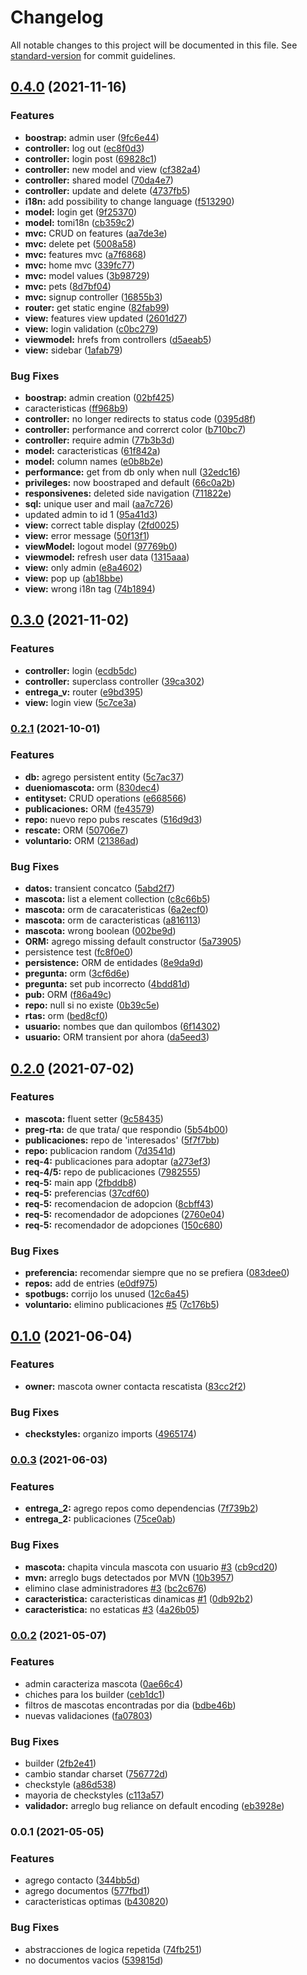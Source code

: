 # Changelog

All notable changes to this project will be documented in this file. See [standard-version](https://github.com/conventional-changelog/standard-version) for commit guidelines.

## [0.4.0](https://github.com/dds-utn/2021-vi-no-grupo-23/compare/v0.3.0...v0.4.0) (2021-11-16)


### Features

* **boostrap:** admin user ([9fc6e44](https://github.com/dds-utn/2021-vi-no-grupo-23/commit/9fc6e44f3b0075d5eb43aebd70605907565cf596))
* **controller:** log out ([ec8f0d3](https://github.com/dds-utn/2021-vi-no-grupo-23/commit/ec8f0d3d2706587a587849c9ca4401f10f42ec68))
* **controller:** login post ([69828c1](https://github.com/dds-utn/2021-vi-no-grupo-23/commit/69828c15111b6c90eb7885c4db17da3ebbdae5b0))
* **controller:** new model and view ([cf382a4](https://github.com/dds-utn/2021-vi-no-grupo-23/commit/cf382a473e647dd0a4ea84aefc289afad04cb068))
* **controller:** shared model ([70da4e7](https://github.com/dds-utn/2021-vi-no-grupo-23/commit/70da4e77c791b74a5735685c4b2069810f4aa902))
* **controller:** update and delete ([4737fb5](https://github.com/dds-utn/2021-vi-no-grupo-23/commit/4737fb545f66f549398fd6b6519c18f6a2aacc03))
* **i18n:** add possibility to  change language ([f513290](https://github.com/dds-utn/2021-vi-no-grupo-23/commit/f51329078898be3c07ab66246e556da697f6b5eb))
* **model:** login get ([9f25370](https://github.com/dds-utn/2021-vi-no-grupo-23/commit/9f25370bd286e6c3012a3bff81bce2791fbc3564))
* **model:** tomi18n ([cb359c2](https://github.com/dds-utn/2021-vi-no-grupo-23/commit/cb359c2efbbcd7a6bc46a9ebd633709f93f65c6f))
* **mvc:** CRUD on features ([aa7de3e](https://github.com/dds-utn/2021-vi-no-grupo-23/commit/aa7de3e9803c45e7d8c4f1386fa8320baaf5dd5c))
* **mvc:** delete pet ([5008a58](https://github.com/dds-utn/2021-vi-no-grupo-23/commit/5008a583acca6076a1f4ea3f99b2a043fb100cbd))
* **mvc:** features mvc ([a7f6868](https://github.com/dds-utn/2021-vi-no-grupo-23/commit/a7f68683284c29e1bb992b5447116ae75c25e2df))
* **mvc:** home mvc ([339fc77](https://github.com/dds-utn/2021-vi-no-grupo-23/commit/339fc77461a3a12e38d028a8e9c6b197e81ac338))
* **mvc:** model values ([3b98729](https://github.com/dds-utn/2021-vi-no-grupo-23/commit/3b98729627d4916becaf4febc732a0e80294dada))
* **mvc:** pets ([8d7bf04](https://github.com/dds-utn/2021-vi-no-grupo-23/commit/8d7bf04591156899bb135e397ee24f6ee670b6d6))
* **mvc:** signup controller ([16855b3](https://github.com/dds-utn/2021-vi-no-grupo-23/commit/16855b34f592cfaf043a73792aa505d74d4a168a))
* **router:** get static engine ([82fab99](https://github.com/dds-utn/2021-vi-no-grupo-23/commit/82fab997fa6ff6457121fa2f0dd68eadea56485e))
* **view:** features view updated ([2601d27](https://github.com/dds-utn/2021-vi-no-grupo-23/commit/2601d27fe187943999675aec5a9cf4542d32d70a))
* **view:** login validation ([c0bc279](https://github.com/dds-utn/2021-vi-no-grupo-23/commit/c0bc279ea1f878f9126cbfc3b625daa27c9a6cc7))
* **viewmodel:** hrefs from controllers ([d5aeab5](https://github.com/dds-utn/2021-vi-no-grupo-23/commit/d5aeab54ce90db481011619e688a98bc145bc41a))
* **view:** sidebar ([1afab79](https://github.com/dds-utn/2021-vi-no-grupo-23/commit/1afab794ea770a971914d01ebf516f352522b612))


### Bug Fixes

* **boostrap:** admin creation ([02bf425](https://github.com/dds-utn/2021-vi-no-grupo-23/commit/02bf4257e0254d2097e116f3c9695369a55ea3d2))
* caracteristicas ([ff968b9](https://github.com/dds-utn/2021-vi-no-grupo-23/commit/ff968b9e5e7c0261521b42eeb38ab42efe6cf924))
* **controller:** no longer redirects to status code ([0395d8f](https://github.com/dds-utn/2021-vi-no-grupo-23/commit/0395d8fc1f6eb1b306902d9115b9778e0bb24f49))
* **controller:** performance and correrct color ([b710bc7](https://github.com/dds-utn/2021-vi-no-grupo-23/commit/b710bc708c8706846911918c4527783c92acb841))
* **controller:** require admin ([77b3b3d](https://github.com/dds-utn/2021-vi-no-grupo-23/commit/77b3b3d8166ad3706caf52ce8675e95e5b4cb25e))
* **model:** caracteristicas ([61f842a](https://github.com/dds-utn/2021-vi-no-grupo-23/commit/61f842a2f11ef3688fa07a051cc7a66513fb62ee))
* **model:** column names ([e0b8b2e](https://github.com/dds-utn/2021-vi-no-grupo-23/commit/e0b8b2ed45891d8f4282a1ed48947ff503ad224f))
* **performance:** get from db only when null ([32edc16](https://github.com/dds-utn/2021-vi-no-grupo-23/commit/32edc16778fac428479a13313f7596ee5cb17bca))
* **privileges:** now boostraped and default ([66c0a2b](https://github.com/dds-utn/2021-vi-no-grupo-23/commit/66c0a2b33316a086656e609a43f66651ae8fdbdb))
* **responsivenes:** deleted side navigation ([711822e](https://github.com/dds-utn/2021-vi-no-grupo-23/commit/711822eb6c4343bfdc3462f3731cd8ec21c647a6))
* **sql:** unique user and mail ([aa7c726](https://github.com/dds-utn/2021-vi-no-grupo-23/commit/aa7c7261c67276ae717c95326ab8b8a803332c1b))
* updated admin to id 1 ([95a41d3](https://github.com/dds-utn/2021-vi-no-grupo-23/commit/95a41d381c05fcc30c3ff3278b9b44b0b26e4bea))
* **view:** correct table display ([2fd0025](https://github.com/dds-utn/2021-vi-no-grupo-23/commit/2fd00257dd08bbe8dc13f8dabffbc6c6320be725))
* **view:** error message ([50f13f1](https://github.com/dds-utn/2021-vi-no-grupo-23/commit/50f13f13b40e5a8f8fe18e42b955f57562928ae3))
* **viewModel:** logout model ([97769b0](https://github.com/dds-utn/2021-vi-no-grupo-23/commit/97769b0b4c1e69f06316c9e8af8cb10e007f87d1))
* **viewmodel:** refresh user data ([1315aaa](https://github.com/dds-utn/2021-vi-no-grupo-23/commit/1315aaa9cfc1e54a837164b01fc3a4fa5e25d345))
* **view:** only admin ([e8a4602](https://github.com/dds-utn/2021-vi-no-grupo-23/commit/e8a460295e668f745ff9967baf864475fbe181ca))
* **view:** pop up ([ab18bbe](https://github.com/dds-utn/2021-vi-no-grupo-23/commit/ab18bbe22f7612082c4d26cc54b7515069f2af1b))
* **view:** wrong i18n tag ([74b1894](https://github.com/dds-utn/2021-vi-no-grupo-23/commit/74b1894eecb1bb8ccd803e9eb987cfc9f82062b5))

## [0.3.0](https://github.com/dds-utn/2021-vi-no-grupo-23/compare/v0.2.1...v0.3.0) (2021-11-02)


### Features

* **controller:** login ([ecdb5dc](https://github.com/dds-utn/2021-vi-no-grupo-23/commit/ecdb5dc5c506b3ed5253f202d32cc89ed96cffb0))
* **controller:** superclass controller ([39ca302](https://github.com/dds-utn/2021-vi-no-grupo-23/commit/39ca302fb5dafecd9cb508a29e317dcb27cc9132))
* **entrega_v:** router ([e9bd395](https://github.com/dds-utn/2021-vi-no-grupo-23/commit/e9bd3959eaefd28d8ec28805b79ceef0073a1f3a))
* **view:** login view ([5c7ce3a](https://github.com/dds-utn/2021-vi-no-grupo-23/commit/5c7ce3ae379fc88de28f24f0992cdaec584c91f2))

### [0.2.1](https://github.com/dds-utn/2021-vi-no-grupo-23/compare/v0.2.0...v0.2.1) (2021-10-01)


### Features

* **db:** agrego persistent entity ([5c7ac37](https://github.com/dds-utn/2021-vi-no-grupo-23/commit/5c7ac3708153dbce74f70bf114625a3faa113936))
* **dueniomascota:** orm ([830dec4](https://github.com/dds-utn/2021-vi-no-grupo-23/commit/830dec4c742a857eeefc84a579bd44da3d72cbc0))
* **entityset:** CRUD operations ([e668566](https://github.com/dds-utn/2021-vi-no-grupo-23/commit/e668566fa336c8c331458ccd4e9c7a0cf9d5816c))
* **publicaciones:** ORM ([fe43579](https://github.com/dds-utn/2021-vi-no-grupo-23/commit/fe43579925b5849759a02198eac976bad1ad0f0e))
* **repo:** nuevo repo pubs rescates ([516d9d3](https://github.com/dds-utn/2021-vi-no-grupo-23/commit/516d9d3736be8fc0b6b513c636db00c8ed49c1d0))
* **rescate:** ORM ([50706e7](https://github.com/dds-utn/2021-vi-no-grupo-23/commit/50706e747d967f6aada54692fc33fd307112d224))
* **voluntario:** ORM ([21386ad](https://github.com/dds-utn/2021-vi-no-grupo-23/commit/21386ad0ca0b452f187fdd9eb62092fdae1ed54a))


### Bug Fixes

* **datos:** transient concatco ([5abd2f7](https://github.com/dds-utn/2021-vi-no-grupo-23/commit/5abd2f72802bcc5d7cf822315b3affe34e0eb4a8))
* **mascota:** list<string> a element collection ([c8c66b5](https://github.com/dds-utn/2021-vi-no-grupo-23/commit/c8c66b5ee5f341110a35af646a2259b04ab9854d))
* **mascota:** orm de caracateristicas ([6a2ecf0](https://github.com/dds-utn/2021-vi-no-grupo-23/commit/6a2ecf05ea989cfe129f26f191baa4cde3dbfeef))
* **mascota:** orm de caracteristicas ([a816113](https://github.com/dds-utn/2021-vi-no-grupo-23/commit/a816113bb13f0154189d1c2fcb963943a3f0832d))
* **mascota:** wrong boolean ([002be9d](https://github.com/dds-utn/2021-vi-no-grupo-23/commit/002be9d67084ad54a0308e09d555aef5eddd19ff))
* **ORM:** agrego missing default constructor ([5a73905](https://github.com/dds-utn/2021-vi-no-grupo-23/commit/5a73905fcb3cebfacd6602a0cc010faad1fcd276))
* persistence test ([fc8f0e0](https://github.com/dds-utn/2021-vi-no-grupo-23/commit/fc8f0e08ac2ee163f5b36156fd170fa5f60cd6d5))
* **persistence:** ORM de entidades ([8e9da9d](https://github.com/dds-utn/2021-vi-no-grupo-23/commit/8e9da9dca6a27b7e0d02314115d175ce2923dac4))
* **pregunta:** orm ([3cf6d6e](https://github.com/dds-utn/2021-vi-no-grupo-23/commit/3cf6d6e8f7ed564a2775ad1f4b9b29e5b05acde1))
* **pregunta:** set pub incorrecto ([4bdd81d](https://github.com/dds-utn/2021-vi-no-grupo-23/commit/4bdd81d0512b80998aadbbc3f47cd28c238249be))
* **pub:** ORM ([f86a49c](https://github.com/dds-utn/2021-vi-no-grupo-23/commit/f86a49cbacfc9d630c349e343445884344a6f2de))
* **repo:** null si no existe ([0b39c5e](https://github.com/dds-utn/2021-vi-no-grupo-23/commit/0b39c5eb8116b8528aa26f1c8094f1f3fa2c287d))
* **rtas:** orm ([bed8cf0](https://github.com/dds-utn/2021-vi-no-grupo-23/commit/bed8cf09776cd347651e3188438681578c6b2fc2))
* **usuario:** nombes que dan quilombos ([6f14302](https://github.com/dds-utn/2021-vi-no-grupo-23/commit/6f14302d1531ed5e5c43c301f535246b73e9f536))
* **usuario:** ORM transient por ahora ([da5eed3](https://github.com/dds-utn/2021-vi-no-grupo-23/commit/da5eed3810d5f2ab588737fba7cf20db0edb2f98))

## [0.2.0](https://github.com/dds-utn/2021-vi-no-grupo-23/compare/v0.1.0...v0.2.0) (2021-07-02)


### Features

* **mascota:** fluent setter ([9c58435](https://github.com/dds-utn/2021-vi-no-grupo-23/commit/9c584350f5bbe83f28d590018f6de419ebfaf5ed))
* **preg-rta:** de que trata/ que respondio ([5b54b00](https://github.com/dds-utn/2021-vi-no-grupo-23/commit/5b54b0005c6d28035a0974ea19290d1eff79de5e))
* **publicaciones:** repo de 'interesados' ([5f7f7bb](https://github.com/dds-utn/2021-vi-no-grupo-23/commit/5f7f7bbbc4cf26b10e67108a7efffe32b16872fe))
* **repo:** publicacion random ([7d3541d](https://github.com/dds-utn/2021-vi-no-grupo-23/commit/7d3541d21c8fafeafb9802a298f842a8673a118a))
* **req-4:**  publicaciones para adoptar ([a273ef3](https://github.com/dds-utn/2021-vi-no-grupo-23/commit/a273ef34aedd0c537f180560be4615c1b6f61ff0))
* **req-4/5:** repo de publicaciones ([7982555](https://github.com/dds-utn/2021-vi-no-grupo-23/commit/7982555fff4d845edf7a0d168ccd3bc4b5e53407))
* **req-5:** main app ([2fbddb8](https://github.com/dds-utn/2021-vi-no-grupo-23/commit/2fbddb8c70d1c4fcdcddf58121e606967490d7e4))
* **req-5:** preferencias ([37cdf60](https://github.com/dds-utn/2021-vi-no-grupo-23/commit/37cdf607c3ef77c523f1a779d7ecf60d44339163))
* **req-5:** recomendacion de adopcion ([8cbff43](https://github.com/dds-utn/2021-vi-no-grupo-23/commit/8cbff436185b60af04f2a90edf15eecafae6b685))
* **req-5:** recomendador de adopciones ([2760e04](https://github.com/dds-utn/2021-vi-no-grupo-23/commit/2760e04617a7403c968f403c02f9b96e7de05931))
* **req-5:** recomendador de adopciones ([150c680](https://github.com/dds-utn/2021-vi-no-grupo-23/commit/150c680e9ff67aef660fd6edbfe7566b1e172bc1))


### Bug Fixes

* **preferencia:** recomendar siempre que no se prefiera ([083dee0](https://github.com/dds-utn/2021-vi-no-grupo-23/commit/083dee0bddf116111e8f721351e09303dfcc32f8))
* **repos:** add de entries ([e0df975](https://github.com/dds-utn/2021-vi-no-grupo-23/commit/e0df97554db3e7a877c6a3128c85cde3e9fbb2d3))
* **spotbugs:** corrijo los unused ([12c6a45](https://github.com/dds-utn/2021-vi-no-grupo-23/commit/12c6a45d542daee5095e6d5579e9264ced666472))
* **voluntario:** elimino publicaciones [#5](https://github.com/dds-utn/2021-vi-no-grupo-23/issues/5) ([7c176b5](https://github.com/dds-utn/2021-vi-no-grupo-23/commit/7c176b5cd10f1ba10bd980a77a826872d0acecb8))

## [0.1.0](https://github.com/dds-utn/2021-vi-no-grupo-23/compare/v0.0.3...v0.1.0) (2021-06-04)


### Features

* **owner:** mascota owner contacta rescatista ([83cc2f2](https://github.com/dds-utn/2021-vi-no-grupo-23/commit/83cc2f2416700960f6caf18cb066627e2999cf43))


### Bug Fixes

* **checkstyles:** organizo imports ([4965174](https://github.com/dds-utn/2021-vi-no-grupo-23/commit/4965174550639e538c81622f61540af6263ca259))

### [0.0.3](https://github.com/dds-utn/2021-vi-no-grupo-23/compare/v0.0.2...v0.0.3) (2021-06-03)


### Features

* **entrega_2:** agrego repos como dependencias ([7f739b2](https://github.com/dds-utn/2021-vi-no-grupo-23/commit/7f739b239dca7a4db16e957670603390e2e64b0c))
* **entrega_2:** publicaciones ([75ce0ab](https://github.com/dds-utn/2021-vi-no-grupo-23/commit/75ce0ab4c71324de8b09812c64dd15f7158534de))


### Bug Fixes

* **mascota:** chapita vincula mascota con usuario [#3](https://github.com/dds-utn/2021-vi-no-grupo-23/issues/3) ([cb9cd20](https://github.com/dds-utn/2021-vi-no-grupo-23/commit/cb9cd202e073f26a11f9a15dc9a0f103e09ec851))
* **mvn:** arreglo bugs detectados por MVN ([10b3957](https://github.com/dds-utn/2021-vi-no-grupo-23/commit/10b3957535721072da5b07421336f69c41a90031))
* elimino clase administradores [#3](https://github.com/dds-utn/2021-vi-no-grupo-23/issues/3) ([bc2c676](https://github.com/dds-utn/2021-vi-no-grupo-23/commit/bc2c6768d8a949accd166ce996b265ee46e50bec))
* **caracteristica:** caracteristicas dinamicas [#1](https://github.com/dds-utn/2021-vi-no-grupo-23/issues/1) ([0db92b2](https://github.com/dds-utn/2021-vi-no-grupo-23/commit/0db92b2a7f5521e9c130720b8b8d24a1a8245071))
* **caracteristica:** no estaticas [#3](https://github.com/dds-utn/2021-vi-no-grupo-23/issues/3) ([4a26b05](https://github.com/dds-utn/2021-vi-no-grupo-23/commit/4a26b059ee0d7a135782e6064f744537ffcd4370))

### [0.0.2](https://github.com/dds-utn/2021-vi-no-grupo-23/compare/v0.0.1...v0.0.2) (2021-05-07)


### Features

* admin caracteriza mascota ([0ae66c4](https://github.com/dds-utn/2021-vi-no-grupo-23/commit/0ae66c4518b87b6b7f5712cffad8543c5578cc57))
* chiches para los builder ([ceb1dc1](https://github.com/dds-utn/2021-vi-no-grupo-23/commit/ceb1dc1b70c8c676aa45ac5fd8e8adc14b19dfd3))
* filtros de mascotas encontradas  por dia ([bdbe46b](https://github.com/dds-utn/2021-vi-no-grupo-23/commit/bdbe46b931b24176fbb1757938bbbade0eb14969))
* nuevas validaciones ([fa07803](https://github.com/dds-utn/2021-vi-no-grupo-23/commit/fa0780336d02f068a2d5e11f1df3bbcf55e642ae))


### Bug Fixes

* builder ([2fb2e41](https://github.com/dds-utn/2021-vi-no-grupo-23/commit/2fb2e419f312ecdf1e91d65c154c8bb14a6b3b49))
* cambio standar charset ([756772d](https://github.com/dds-utn/2021-vi-no-grupo-23/commit/756772dc736639278ee43dbfc4f533a62aed483d))
* checkstyle ([a86d538](https://github.com/dds-utn/2021-vi-no-grupo-23/commit/a86d538b135dd04a36c3702446f1d990ee350d89))
* mayoria de checkstyles ([c113a57](https://github.com/dds-utn/2021-vi-no-grupo-23/commit/c113a57741ef78cda0958a85558d96cfaf86898b))
* **validador:** arreglo bug reliance on default encoding ([eb3928e](https://github.com/dds-utn/2021-vi-no-grupo-23/commit/eb3928e4a224681fb635ebb5db5c439f2f5b450d))

### 0.0.1 (2021-05-05)


### Features

* agrego contacto ([344bb5d](https://github.com/dds-utn/2021-vi-no-grupo-23/commit/344bb5d844ef28db8831d667d20f1660311079e4))
* agrego documentos ([577fbd1](https://github.com/dds-utn/2021-vi-no-grupo-23/commit/577fbd1629f21259058cd16ebaa5d56c2ce8732f))
* caracteristicas optimas ([b430820](https://github.com/dds-utn/2021-vi-no-grupo-23/commit/b43082016b74b86e2906d3a9ac33766a7769b216))


### Bug Fixes

* abstracciones de logica repetida ([74fb251](https://github.com/dds-utn/2021-vi-no-grupo-23/commit/74fb251c9be7c8c0809dcd0b3197a686624c3f08))
* no documentos vacios ([539815d](https://github.com/dds-utn/2021-vi-no-grupo-23/commit/539815de128937adb61c681e981768e4cdf22767))

